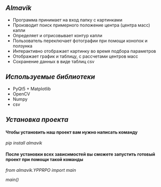 ## *Almavik*

- Программа принимает на вход папку с картинками
- Производит поиск примерного положение центра (центра масс) капли
- Определяет и отрисовывает контур капли
- Пользователь переключает фотографии при помощи конопок и ползунка
- Интерактивно отображает картинку во время подбора параметров
- Отображает график и таблицу, с рассчетами центров масс 
- Сохранение данных в виде таблиц csv

## *Используемые библиотеки*

- PyQt5 + Matplotlib 
- OpenCV
- Numpy
- csv

## *Установка проекта*
<h4>Чтобы установить наш проект вам нужно написать команду</h4>

*pip install almavik*

<h4>После установки всех зависимостей вы сможете запустить готовый проект при помощи такой команды</h4>

*from almavik.YPPRPO import main*

*main()*

